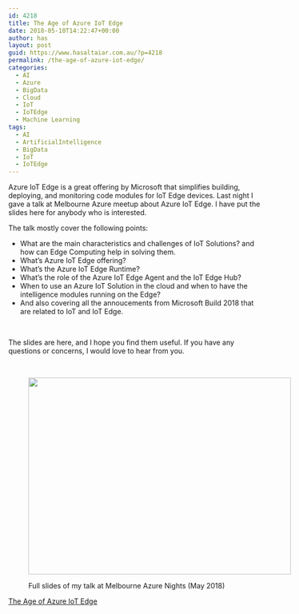 ```yaml
---
id: 4218
title: The Age of Azure IoT Edge
date: 2018-05-10T14:22:47+00:00
author: has
layout: post
guid: https://www.hasaltaiar.com.au/?p=4218
permalink: /the-age-of-azure-iot-edge/
categories:
  - AI
  - Azure
  - BigData
  - Cloud
  - IoT
  - IoTEdge
  - Machine Learning
tags:
  - AI
  - ArtificialIntelligence
  - BigData
  - IoT
  - IoTEdge
---
```

Azure IoT Edge is a great offering by Microsoft that simplifies building, deploying, and monitoring code modules for IoT Edge devices. Last night I gave a talk at Melbourne Azure meetup about Azure IoT Edge. I have put the slides here for anybody who is interested.

The talk mostly cover the following points:

  * What are the main characteristics and challenges of IoT Solutions? and how can Edge Computing help in solving them.
  * What&#8217;s Azure IoT Edge offering?
  * What&#8217;s the Azure IoT Edge Runtime?
  * What&#8217;s the role of the Azure IoT Edge Agent and the IoT Edge Hub?
  * When to use an Azure IoT Solution in the cloud and when to have the intelligence modules running on the Edge?
  * And also covering all the annoucements from Microsoft Build 2018 that are related to IoT and IoT Edge.

&nbsp;

The slides are here, and I hope you find them useful. If you have any questions or concerns, I would love to hear from you.

&nbsp;<figure id="attachment_4219" style="width: 960px" class="wp-caption aligncenter">

<a target="_blank" href="https://www.hasaltaiar.com.au/wp-content/uploads/2018/05/The-Age-of-Azure-IoT-Edge.pdf"><img class="wp-image-4219 size-full" src="https://i0.wp.com/www.hasaltaiar.com.au/wp-content/uploads/2018/05/Azure-IoT-Edge-v3_2.png?resize=525%2C394&#038;ssl=1" alt="" width="525" height="394" srcset="https://i0.wp.com/www.hasaltaiar.com.au/wp-content/uploads/2018/05/Azure-IoT-Edge-v3_2.png?w=960&ssl=1 960w, https://i0.wp.com/www.hasaltaiar.com.au/wp-content/uploads/2018/05/Azure-IoT-Edge-v3_2.png?resize=300%2C225&ssl=1 300w, https://i0.wp.com/www.hasaltaiar.com.au/wp-content/uploads/2018/05/Azure-IoT-Edge-v3_2.png?resize=768%2C576&ssl=1 768w" sizes="(max-width: 767px) 89vw, (max-width: 1000px) 54vw, (max-width: 1071px) 543px, 580px" data-recalc-dims="1" /></a><figcaption class="wp-caption-text">Full slides of my talk at Melbourne Azure Nights (May 2018)</figcaption></figure> 

[The Age of Azure IoT Edge](https://www.hasaltaiar.com.au/wp-content/uploads/2018/05/The-Age-of-Azure-IoT-Edge.pdf)
